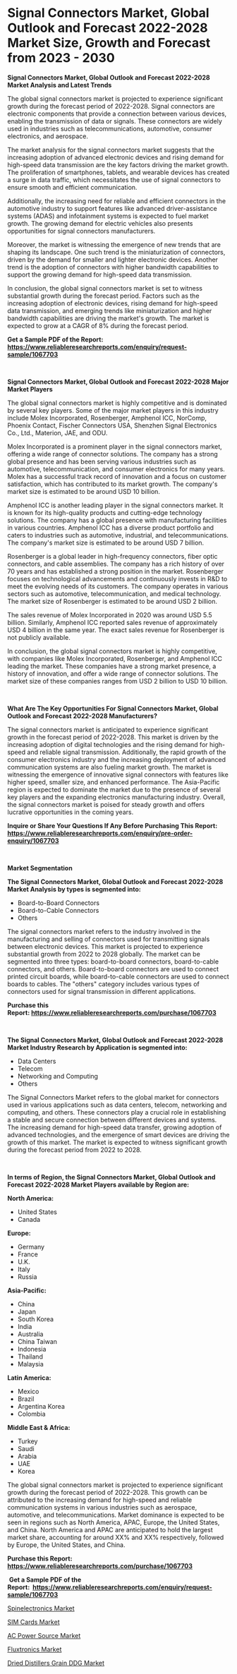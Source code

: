 <p><h1>Signal Connectors Market, Global Outlook and Forecast 2022-2028 Market Size, Growth and Forecast from 2023 - 2030</h1></p><p><strong>Signal Connectors Market, Global Outlook and Forecast 2022-2028 Market Analysis and Latest Trends</strong></p>
<p><p>The global signal connectors market is projected to experience significant growth during the forecast period of 2022-2028. Signal connectors are electronic components that provide a connection between various devices, enabling the transmission of data or signals. These connectors are widely used in industries such as telecommunications, automotive, consumer electronics, and aerospace.</p><p>The market analysis for the signal connectors market suggests that the increasing adoption of advanced electronic devices and rising demand for high-speed data transmission are the key factors driving the market growth. The proliferation of smartphones, tablets, and wearable devices has created a surge in data traffic, which necessitates the use of signal connectors to ensure smooth and efficient communication.</p><p>Additionally, the increasing need for reliable and efficient connectors in the automotive industry to support features like advanced driver-assistance systems (ADAS) and infotainment systems is expected to fuel market growth. The growing demand for electric vehicles also presents opportunities for signal connectors manufacturers.</p><p>Moreover, the market is witnessing the emergence of new trends that are shaping its landscape. One such trend is the miniaturization of connectors, driven by the demand for smaller and lighter electronic devices. Another trend is the adoption of connectors with higher bandwidth capabilities to support the growing demand for high-speed data transmission.</p><p>In conclusion, the global signal connectors market is set to witness substantial growth during the forecast period. Factors such as the increasing adoption of electronic devices, rising demand for high-speed data transmission, and emerging trends like miniaturization and higher bandwidth capabilities are driving the market's growth. The market is expected to grow at a CAGR of 8% during the forecast period.</p></p>
<p><strong>Get a Sample PDF of the Report:&nbsp; <a href="https://www.reliableresearchreports.com/enquiry/request-sample/1067703">https://www.reliableresearchreports.com/enquiry/request-sample/1067703</a></strong></p>
<p>&nbsp;</p>
<p><strong>Signal Connectors Market, Global Outlook and Forecast 2022-2028 Major Market Players</strong></p>
<p><p>The global signal connectors market is highly competitive and is dominated by several key players. Some of the major market players in this industry include Molex Incorporated, Rosenberger, Amphenol ICC, NorComp, Phoenix Contact, Fischer Connectors USA, Shenzhen Signal Electronics Co., Ltd., Materion, JAE, and ODU. </p><p>Molex Incorporated is a prominent player in the signal connectors market, offering a wide range of connector solutions. The company has a strong global presence and has been serving various industries such as automotive, telecommunication, and consumer electronics for many years. Molex has a successful track record of innovation and a focus on customer satisfaction, which has contributed to its market growth. The company's market size is estimated to be around USD 10 billion.</p><p>Amphenol ICC is another leading player in the signal connectors market. It is known for its high-quality products and cutting-edge technology solutions. The company has a global presence with manufacturing facilities in various countries. Amphenol ICC has a diverse product portfolio and caters to industries such as automotive, industrial, and telecommunications. The company's market size is estimated to be around USD 7 billion.</p><p>Rosenberger is a global leader in high-frequency connectors, fiber optic connectors, and cable assemblies. The company has a rich history of over 70 years and has established a strong position in the market. Rosenberger focuses on technological advancements and continuously invests in R&D to meet the evolving needs of its customers. The company operates in various sectors such as automotive, telecommunication, and medical technology. The market size of Rosenberger is estimated to be around USD 2 billion.</p><p>The sales revenue of Molex Incorporated in 2020 was around USD 5.5 billion. Similarly, Amphenol ICC reported sales revenue of approximately USD 4 billion in the same year. The exact sales revenue for Rosenberger is not publicly available.</p><p>In conclusion, the global signal connectors market is highly competitive, with companies like Molex Incorporated, Rosenberger, and Amphenol ICC leading the market. These companies have a strong market presence, a history of innovation, and offer a wide range of connector solutions. The market size of these companies ranges from USD 2 billion to USD 10 billion.</p></p>
<p>&nbsp;</p>
<p><strong>What Are The Key Opportunities For Signal Connectors Market, Global Outlook and Forecast 2022-2028 Manufacturers?</strong></p>
<p><p>The signal connectors market is anticipated to experience significant growth in the forecast period of 2022-2028. This market is driven by the increasing adoption of digital technologies and the rising demand for high-speed and reliable signal transmission. Additionally, the rapid growth of the consumer electronics industry and the increasing deployment of advanced communication systems are also fueling market growth. The market is witnessing the emergence of innovative signal connectors with features like higher speed, smaller size, and enhanced performance. The Asia-Pacific region is expected to dominate the market due to the presence of several key players and the expanding electronics manufacturing industry. Overall, the signal connectors market is poised for steady growth and offers lucrative opportunities in the coming years.</p></p>
<p><strong>Inquire or Share Your Questions If Any Before Purchasing This Report: <a href="https://www.reliableresearchreports.com/enquiry/pre-order-enquiry/1067703">https://www.reliableresearchreports.com/enquiry/pre-order-enquiry/1067703</a></strong></p>
<p>&nbsp;</p>
<p><strong>Market Segmentation</strong></p>
<p><strong>The Signal Connectors Market, Global Outlook and Forecast 2022-2028 Market Analysis by types is segmented into:</strong></p>
<p><ul><li>Board-to-Board Connectors</li><li>Board-to-Cable Connectors</li><li>Others</li></ul></p>
<p><p>The signal connectors market refers to the industry involved in the manufacturing and selling of connectors used for transmitting signals between electronic devices. This market is projected to experience substantial growth from 2022 to 2028 globally. The market can be segmented into three types: board-to-board connectors, board-to-cable connectors, and others. Board-to-board connectors are used to connect printed circuit boards, while board-to-cable connectors are used to connect boards to cables. The "others" category includes various types of connectors used for signal transmission in different applications.</p></p>
<p><strong>Purchase this Report:&nbsp;<a href="https://www.reliableresearchreports.com/purchase/1067703">https://www.reliableresearchreports.com/purchase/1067703</a></strong></p>
<p>&nbsp;</p>
<p><strong>The Signal Connectors Market, Global Outlook and Forecast 2022-2028 Market Industry Research by Application is segmented into:</strong></p>
<p><ul><li>Data Centers</li><li>Telecom</li><li>Networking and Computing</li><li>Others</li></ul></p>
<p><p>The Signal Connectors Market refers to the global market for connectors used in various applications such as data centers, telecom, networking and computing, and others. These connectors play a crucial role in establishing a stable and secure connection between different devices and systems. The increasing demand for high-speed data transfer, growing adoption of advanced technologies, and the emergence of smart devices are driving the growth of this market. The market is expected to witness significant growth during the forecast period from 2022 to 2028.</p></p>
<p>&nbsp;</p>
<p><strong>In terms of Region, the Signal Connectors Market, Global Outlook and Forecast 2022-2028 Market Players available by Region are:</strong></p>
<p>
    <p> <strong> North America: </strong>
        <ul>
            <li>United States</li>
            <li>Canada</li>
        </ul>
        </p> 
    <p> <strong> Europe: </strong>
        <ul>
            <li>Germany</li>
            <li>France</li>
            <li>U.K.</li>
            <li>Italy</li>
            <li>Russia</li>
        </ul>
        </p> 
    <p> <strong> Asia-Pacific: </strong>
        <ul>
            <li>China</li>
            <li>Japan</li>
            <li>South Korea</li>
            <li>India</li>
            <li>Australia</li>
            <li>China Taiwan</li>
            <li>Indonesia</li>
            <li>Thailand</li>
            <li>Malaysia</li>
        </ul>
        </p> 
    <p> <strong> Latin America: </strong>
        <ul>
            <li>Mexico</li>
            <li>Brazil</li>
            <li>Argentina Korea</li>
            <li>Colombia</li>
        </ul>
        </p> 
    <p> <strong> Middle East & Africa: </strong>
        <ul>
            <li>Turkey</li>
            <li>Saudi</li>
            <li>Arabia</li>
            <li>UAE</li>
            <li>Korea</li>
        </ul>
    </p>
    </p>
<p><p>The global signal connectors market is projected to experience significant growth during the forecast period of 2022-2028. This growth can be attributed to the increasing demand for high-speed and reliable communication systems in various industries such as aerospace, automotive, and telecommunications. Market dominance is expected to be seen in regions such as North America, APAC, Europe, the United States, and China. North America and APAC are anticipated to hold the largest market share, accounting for around XX% and XX% respectively, followed by Europe, the United States, and China.</p></p>
<p><strong>Purchase this Report: <a href="https://www.reliableresearchreports.com/purchase/1067703">https://www.reliableresearchreports.com/purchase/1067703</a></strong></p>
<p>&nbsp;<strong>Get a Sample PDF of the Report:&nbsp;&nbsp;<a href="https://www.reliableresearchreports.com/enquiry/request-sample/1067703">https://www.reliableresearchreports.com/enquiry/request-sample/1067703</a></strong></p>
<p><strong></strong></p>
<p><p><a href="https://www.linkedin.com/pulse/spinelectronics-market-size-share-global-analysis-report-2023-iqmye/">Spinelectronics Market</a></p><p><a href="https://medium.com/@darrensipes2023/sim-cards-market-size-growth-forecast-2023-2030-5fd0422e8ecf">SIM Cards Market</a></p><p><a href="https://medium.com/@sanjoy753352/ac-power-source-market-size-growth-forecast-2023-2030-43ae3030930d">AC Power Source Market</a></p><p><a href="https://www.linkedin.com/pulse/fluxtronics-market-challenges-opportunities-growth-drivers-major-dtfcc/">Fluxtronics Market</a></p><p><a href="https://www.reportprime.com/dried-distillers-grain-ddg-r6761">Dried Distillers Grain DDG Market</a></p></p>